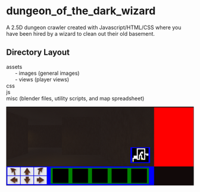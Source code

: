 # dungeon_of_the_dark_wizard
A 2.5D dungeon crawler created with Javascript/HTML/CSS where you have been hired by a wizard to clean out their old basement.

## Directory Layout
assets</br>
&nbsp;&nbsp;&nbsp;&nbsp;&nbsp;&nbsp;\- images (general images)</br>
&nbsp;&nbsp;&nbsp;&nbsp;&nbsp;&nbsp;\- views  (player views)</br>
css</br>
js</br>
misc (blender files, utility scripts, and map spreadsheet)

![alt text](https://raw.githubusercontent.com/ayirac/dungeon_of_the_dark_wizard/main/preview/pic1.png?token=GHSAT0AAAAAAB6OH3AUP3GQZMNHTPC72366ZAY7DRQ)
